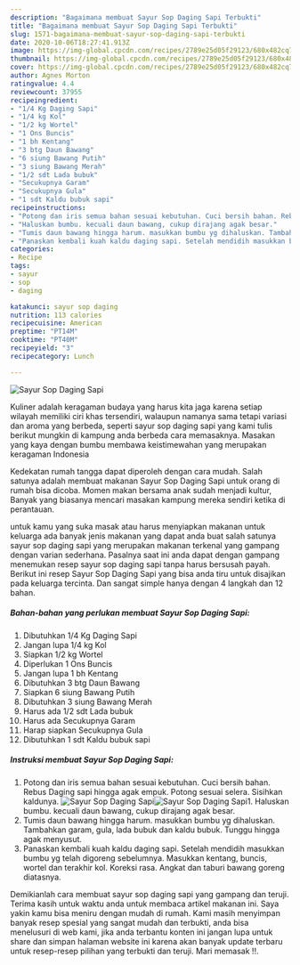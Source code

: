 ```yaml
---
description: "Bagaimana membuat Sayur Sop Daging Sapi Terbukti"
title: "Bagaimana membuat Sayur Sop Daging Sapi Terbukti"
slug: 1571-bagaimana-membuat-sayur-sop-daging-sapi-terbukti
date: 2020-10-06T18:27:41.913Z
image: https://img-global.cpcdn.com/recipes/2789e25d05f29123/680x482cq70/sayur-sop-daging-sapi-foto-resep-utama.jpg
thumbnail: https://img-global.cpcdn.com/recipes/2789e25d05f29123/680x482cq70/sayur-sop-daging-sapi-foto-resep-utama.jpg
cover: https://img-global.cpcdn.com/recipes/2789e25d05f29123/680x482cq70/sayur-sop-daging-sapi-foto-resep-utama.jpg
author: Agnes Morton
ratingvalue: 4.4
reviewcount: 37955
recipeingredient:
- "1/4 Kg Daging Sapi"
- "1/4 kg Kol"
- "1/2 kg Wortel"
- "1 Ons Buncis"
- "1 bh Kentang"
- "3 btg Daun Bawang"
- "6 siung Bawang Putih"
- "3 siung Bawang Merah"
- "1/2 sdt Lada bubuk"
- "Secukupnya Garam"
- "Secukupnya Gula"
- "1 sdt Kaldu bubuk sapi"
recipeinstructions:
- "Potong dan iris semua bahan sesuai kebutuhan. Cuci bersih bahan. Rebus Daging sapi hingga agak empuk. Potong sesuai selera. Sisihkan kaldunya."
- "Haluskan bumbu. kecuali daun bawang, cukup dirajang agak besar."
- "Tumis daun bawang hingga harum. masukkan bumbu yg dihaluskan. Tambahkan garam, gula, lada bubuk dan kaldu bubuk. Tunggu hingga agak menyusut."
- "Panaskan kembali kuah kaldu daging sapi. Setelah mendidih masukkan bumbu yg telah digoreng sebelumnya. Masukkan kentang, buncis, wortel dan terakhir kol. Koreksi rasa. Angkat dan taburi bawang goreng diatasnya."
categories:
- Recipe
tags:
- sayur
- sop
- daging

katakunci: sayur sop daging 
nutrition: 113 calories
recipecuisine: American
preptime: "PT14M"
cooktime: "PT40M"
recipeyield: "3"
recipecategory: Lunch

---
```



![Sayur Sop Daging Sapi](https://img-global.cpcdn.com/recipes/2789e25d05f29123/680x482cq70/sayur-sop-daging-sapi-foto-resep-utama.jpg)

Kuliner adalah keragaman budaya yang harus kita jaga karena setiap wilayah memiliki ciri khas tersendiri, walaupun namanya sama tetapi variasi dan aroma yang berbeda, seperti sayur sop daging sapi yang kami tulis berikut mungkin di kampung anda berbeda cara memasaknya. Masakan yang kaya dengan bumbu membawa keistimewahan yang merupakan keragaman Indonesia

Kedekatan rumah tangga dapat diperoleh dengan cara mudah. Salah satunya adalah membuat makanan Sayur Sop Daging Sapi untuk orang di rumah bisa dicoba. Momen makan bersama anak sudah menjadi kultur, Banyak yang biasanya mencari masakan kampung mereka sendiri ketika di perantauan.



untuk kamu yang suka masak atau harus menyiapkan makanan untuk keluarga ada banyak jenis makanan yang dapat anda buat salah satunya sayur sop daging sapi yang merupakan makanan terkenal yang gampang dengan varian sederhana. Pasalnya saat ini anda dapat dengan gampang menemukan resep sayur sop daging sapi tanpa harus bersusah payah.
Berikut ini resep Sayur Sop Daging Sapi yang bisa anda tiru untuk disajikan pada keluarga tercinta. Dan sangat simple hanya dengan 4 langkah dan 12 bahan.


<!--inarticleads1-->

##### Bahan-bahan yang perlukan membuat Sayur Sop Daging Sapi:

1. Dibutuhkan 1/4 Kg Daging Sapi
1. Jangan lupa 1/4 kg Kol
1. Siapkan 1/2 kg Wortel
1. Diperlukan 1 Ons Buncis
1. Jangan lupa 1 bh Kentang
1. Dibutuhkan 3 btg Daun Bawang
1. Siapkan 6 siung Bawang Putih
1. Dibutuhkan 3 siung Bawang Merah
1. Harus ada 1/2 sdt Lada bubuk
1. Harus ada Secukupnya Garam
1. Harap siapkan Secukupnya Gula
1. Dibutuhkan 1 sdt Kaldu bubuk sapi




<!--inarticleads2-->

##### Instruksi membuat  Sayur Sop Daging Sapi:

1. Potong dan iris semua bahan sesuai kebutuhan. Cuci bersih bahan. Rebus Daging sapi hingga agak empuk. Potong sesuai selera. Sisihkan kaldunya.
<img src="https://img-global.cpcdn.com/steps/8d007312ab5d0be6/160x128cq70/sayur-sop-daging-sapi-langkah-memasak-1-foto.jpg" alt="Sayur Sop Daging Sapi"><img src="https://img-global.cpcdn.com/steps/d2ce52959f607c4b/160x128cq70/sayur-sop-daging-sapi-langkah-memasak-1-foto.jpg" alt="Sayur Sop Daging Sapi">1. Haluskan bumbu. kecuali daun bawang, cukup dirajang agak besar.
1. Tumis daun bawang hingga harum. masukkan bumbu yg dihaluskan. Tambahkan garam, gula, lada bubuk dan kaldu bubuk. Tunggu hingga agak menyusut.
1. Panaskan kembali kuah kaldu daging sapi. Setelah mendidih masukkan bumbu yg telah digoreng sebelumnya. Masukkan kentang, buncis, wortel dan terakhir kol. Koreksi rasa. Angkat dan taburi bawang goreng diatasnya.




Demikianlah cara membuat sayur sop daging sapi yang gampang dan teruji. Terima kasih untuk waktu anda untuk membaca artikel makanan ini. Saya yakin kamu bisa meniru dengan mudah di rumah. Kami masih menyimpan banyak resep spesial yang sangat mudah dan terbukti, anda bisa menelusuri di web kami, jika anda terbantu konten ini jangan lupa untuk share dan simpan halaman website ini karena akan banyak update terbaru untuk resep-resep pilihan yang terbukti dan teruji. Mari memasak !!. 
